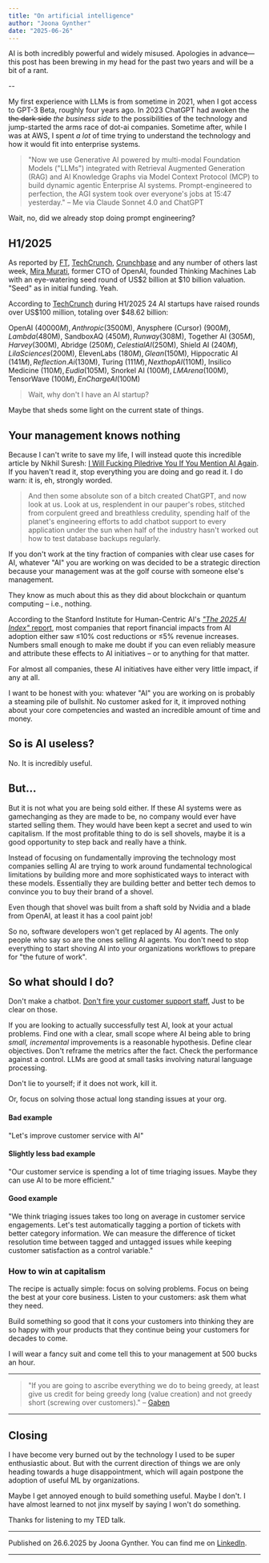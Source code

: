 ```yaml
---
title: "On artificial intelligence"
author: "Joona Gynther"
date: "2025-06-26"
---
```

AI is both incredibly powerful and widely misused. Apologies in advance—this post has been brewing in my head for the past two years and will be a bit of a rant.

--

My first experience with LLMs is from sometime in 2021, when I got access to GPT-3 Beta, roughly four years ago. In 2023 ChatGPT had awoken the ~~the dark side~~ _the business side_  to the possibilities of the technology and jump-started the arms race of dot-ai companies. Sometime after, while I was at AWS, I spent _a lot_ of time trying to understand the technology and how it would fit into enterprise systems.

> "Now we use Generative AI powered by multi-modal Foundation Models ("LLMs") integrated with Retrieval Augmented Generation (RAG) and AI Knowledge Graphs via Model Context Protocol (MCP) to build dynamic agentic Enterprise AI systems. Prompt-engineered to perfection, the AGI system took over everyone's jobs at 15:47 yesterday."
– Me via Claude Sonnet 4.0 and ChatGPT

Wait, no, did we already stop doing prompt engineering?

## H1/2025
As reported by [FT](https://www.ft.com/content/9edc67e6-96a9-4d2b-820d-57bc1279e358), [TechCrunch](https://techcrunch.com/2025/06/20/mira-muratis-thinking-machines-lab-closes-on-2b-at-10b-valuation/), [Crunchbase](https://news.crunchbase.com/venture/biggest-seed-round-ai-thinking-machines-mira-murati/) and any number of others last week, [Mira Murati](https://en.wikipedia.org/wiki/Mira_Murati), former CTO of OpenAI, founded Thinking Machines Lab with an eye-watering seed round of US$2 billion at $10 billion valuation. "Seed" as in initial funding. Yeah.

According to [TechCrunch](https://techcrunch.com/2025/06/18/here-are-the-24-us-ai-startups-that-have-raised-100m-or-more-in-2025/) during H1/2025 24 AI startups have raised rounds over US$100 million, totaling over $48.62 billion:

OpenAI ($40000M), Anthropic ($3500M), Anysphere (Cursor) ($900M), Lambda ($480M), SandboxAQ ($450M), Runway ($308M), Together AI ($305M), Harvey ($300M), Abridge ($250M), Celestial AI ($250M), Shield AI ($240M), Lila Sciences ($200M), ElevenLabs ($180M), Glean ($150M), Hippocratic AI ($141M), Reflection.Ai ($130M), Turing ($111M), Nexthop AI ($110M), Insilico Medicine ($110M), Eudia ($105M), Snorkel AI ($100M), LMArena ($100M), TensorWave ($100M), EnCharge AI ($100M)

> Wait, why don't I have an AI startup?

Maybe that sheds some light on the current state of things.

## Your management knows nothing

Because I can't write to save my life, I will instead quote this incredible article by Nikhil Suresh: [I Will Fucking Piledrive You If You Mention AI Again](https://ludic.mataroa.blog/blog/i-will-fucking-piledrive-you-if-you-mention-ai-again/). If you haven't read it, stop everything you are doing and go read it. I do warn: it is, eh, strongly worded.

> And then some absolute son of a bitch created ChatGPT, and now look at us. Look at us, resplendent in our pauper's robes, stitched from corpulent greed and breathless credulity, spending half of the planet's engineering efforts to add chatbot support to every application under the sun when half of the industry hasn't worked out how to test database backups regularly.

If you don't work at the tiny fraction of companies with clear use cases for AI, whatever "AI" you are working on was decided to be a strategic direction because your management was at the golf course with someone else's management.

They know as much about this as they did about blockchain or quantum computing – i.e., nothing.

According to the Stanford Institute for Human-Centric AI's [_"The 2025 AI Index"_ report](https://hai.stanford.edu/assets/files/hai_ai_index_report_2025.pdf), most companies that report financial impacts from AI adoption either saw ≤10% cost reductions or ≤5% revenue increases. Numbers small enough to make me doubt if you can even reliably measure and attribute these effects to AI initiatives – or to anything for that matter.

For almost all companies, these AI initiatives have either very little impact, if any at all.

I want to be honest with you: whatever "AI" you are working on is probably a steaming pile of bullshit. No customer asked for it, it improved nothing about your core competencies and wasted an incredible amount of time and money.

## So is AI useless?

No. It is incredibly useful.

## But...

But it is not what you are being sold either. If these AI systems were as gamechanging as they are made to be, no company would ever have started selling them. They would have been kept a secret and used to win capitalism. If the most profitable thing to do is sell shovels, maybe it is a good opportunity to step back and really have a think.

Instead of focusing on fundamentally improving the technology most companies selling AI are trying to work around fundamental technological limitations by building more and more sophisticated ways to interact with these models. Essentially they are building better and better tech demos to convince you to buy their brand of a shovel.

Even though that shovel was built from a shaft sold by Nvidia and a blade from OpenAI, at least it has a cool paint job!

So no, software developers won't get replaced by AI agents. The only people who say so are the ones selling AI agents. You don't need to stop everything to start shoving AI into your organizations workflows to prepare for "the future of work".

## So what should I do?

Don't make a chatbot.
[Don't fire your customer support staff.](https://www.independent.co.uk/news/business/klarna-ceo-sebastian-siemiatkowski-ai-job-cuts-hiring-b2755580.html)
Just to be clear on those.

If you are looking to actually successfully test AI, look at your actual problems. Find one with a clear, small scope where AI being able to bring _small, incremental_ improvements is a reasonable hypothesis. Define clear objectives. Don't reframe the metrics after the fact. Check the performance against a control. LLMs are good at small tasks involving natural language processing.

Don't lie to yourself; if it does not work, kill it.

Or, focus on solving those actual long standing issues at your org.

#### Bad example
"Let's improve customer service with AI"

#### Slightly less bad example
"Our customer service is spending a lot of time triaging issues. Maybe they can use AI to be more efficient."

#### Good example
"We think triaging issues takes too long on average in customer service engagements. Let's test automatically tagging a portion of tickets with better category information. We can measure the difference of ticket resolution time between tagged and untagged issues while keeping customer satisfaction as a control variable."

### How to win at capitalism

The recipe is actually simple: focus on solving problems. Focus on being the best at your core business. Listen to your customers: ask them what they need.

Build something so good that it cons your customers into thinking they are so happy with your products that they continue being your customers for decades to come.

I will wear a fancy suit and come tell this to your management at 500 bucks an hour.

---

> "If you are going to ascribe everything we do to being greedy, at least give us credit for being greedy long (value creation) and not greedy short (screwing over customers)." – [Gaben](https://en.wikipedia.org/wiki/Gabe_Newell)

---

## Closing
I have become very burned out by the technology I used to be super enthusiastic about. But with the current direction of things we are only heading towards a huge disappointment, which will again postpone the adoption of useful ML by organizations.

Maybe I get annoyed enough to build something useful. Maybe I don't. I have almost learned to not jinx myself by saying I won't do something.

Thanks for listening to my TED talk.

---

Published on 26.6.2025 by Joona Gynther. You can find me on [LinkedIn](https://www.linkedin.com/in/joona-gynther/).

---
